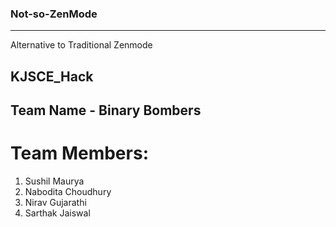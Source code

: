 ### Not-so-ZenMode 
<hr> Alternative to Traditional Zenmode

## KJSCE_Hack

## Team Name - Binary Bombers

# Team Members:

1. Sushil Maurya
2. Nabodita Choudhury
3. Nirav Gujarathi
4. Sarthak Jaiswal
